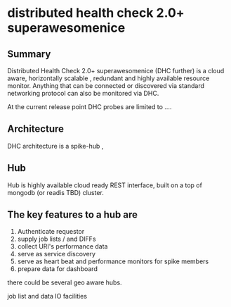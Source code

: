 distributed health check 2.0+ superawesomenice
=

Summary
--

Distributed Health Check 2.0+ superawesomenice (DHC further) is a cloud aware, horizontally scalable , redundant and highly available resource monitor. Anything that can be connected or discovered via standard networking protocol can also be monitored via DHC. 

At the current release point DHC probes are limited to ....


Architecture
---

DHC architecture is a spike-hub , 

Hub
---
Hub is highly available cloud ready REST interface, built on a top of mongodb (or readis TBD) cluster.

The key features to a hub are
---

1. Authenticate requestor 
2. supply job lists / and DIFFs
3. collect URI's performance data
4. serve as service discovery
5. serve as heart beat and performance monitors for spike members
6. prepare data for dashboard

there could be several geo aware hubs.


job list and data IO facilities
